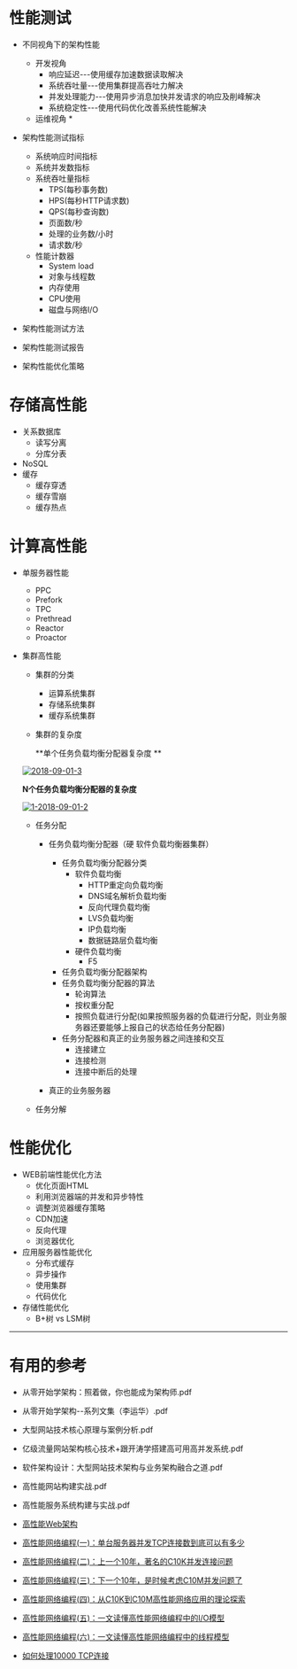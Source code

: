 # 性能测试
  * 不同视角下的架构性能
    * 开发视角
      * 响应延迟---使用缓存加速数据读取解决
      * 系统吞吐量---使用集群提高吞吐力解决
      * 并发处理能力---使用异步消息加快并发请求的响应及削峰解决
      * 系统稳定性---使用代码优化改善系统性能解决
    * 运维视角
      * 
  
  * 架构性能测试指标
    * 系统响应时间指标
    * 系统并发数指标
    * 系统吞吐量指标
      * TPS(每秒事务数)
      * HPS(每秒HTTP请求数)
      * QPS(每秒查询数)
      * 页面数/秒
      * 处理的业务数/小时
      * 请求数/秒
    * 性能计数器
      * System load
      * 对象与线程数
      * 内存使用
      * CPU使用
      * 磁盘与网络I/O
    
  * 架构性能测试方法
  * 架构性能测试报告
  * 架构性能优化策略

# 存储高性能
  * 关系数据库
    * 读写分离
    * 分库分表
  * NoSQL
  * 缓存
    * 缓存穿透
    * 缓存雪崩
    * 缓存热点

# 计算高性能
  * 单服务器性能
    * PPC
    * Prefork
    * TPC
    * Prethread
    * Reactor
    * Proactor
    
  * 集群高性能
  
    * 集群的分类
      * 运算系统集群
      * 存储系统集群
      * 缓存系统集群

    * 集群的复杂度

      **单个任务负载均衡分配器复杂度     **

     <a href="https://ibb.co/F0cP8VQ"><img src="https://i.ibb.co/nn4WQCX/2018-09-01-3.png" alt="2018-09-01-3" border="0"></a>


      **N个任务负载均衡分配器的复杂度**

      <a href="https://ibb.co/VSsDXpY"><img src="https://i.ibb.co/Z80Ky1z/1-2018-09-01-2.png" alt="1-2018-09-01-2" border="0"></a>

      * 任务分配
        * 任务负载均衡分配器（硬 软件负载均衡器集群）
          * 任务负载均衡分配器分类
            * 软件负载均衡
              * HTTP重定向负载均衡
              * DNS域名解析负载均衡
              * 反向代理负载均衡
              * LVS负载均衡
              * IP负载均衡
              * 数据链路层负载均衡
            * 硬件负载均衡
              * F5
          * 任务负载均衡分配器架构
          * 任务负载均衡分配器的算法
            * 轮询算法
            * 按权重分配
            * 按照负载进行分配(如果按照服务器的负载进行分配，则业务服务器还要能够上报自己的状态给任务分配器)
          * 任务分配器和真正的业务服务器之间连接和交互
            * 连接建立
            * 连接检测
            * 连接中断后的处理
             
        * 真正的业务服务器
        
      * 任务分解
      
         

# 性能优化
  * WEB前端性能优化方法
    * 优化页面HTML
    * 利用浏览器端的并发和异步特性
    * 调整浏览器缓存策略
    * CDN加速
    * 反向代理
    * 浏览器优化
  * 应用服务器性能优化
    * 分布式缓存
    * 异步操作
    * 使用集群
    * 代码优化
  * 存储性能优化
    * B+树 vs LSM树

---


# 有用的参考

* 从零开始学架构：照着做，你也能成为架构师.pdf
* 从零开始学架构--系列文集（李运华）.pdf
* 大型网站技术核心原理与案例分析.pdf
* 亿级流量网站架构核心技术+跟开涛学搭建高可用高并发系统.pdf
* 软件架构设计：大型网站技术架构与业务架构融合之道.pdf
* 高性能网站构建实战.pdf
* 高性能服务系统构建与实战.pdf



* [高性能Web架构](https://blog.csdn.net/rdhj5566/article/details/54906005)

* [高性能网络编程(一)：单台服务器并发TCP连接数到底可以有多少](http://www.52im.net/thread-561-1-1.html)
* [高性能网络编程(二)：上一个10年，著名的C10K并发连接问题](http://www.52im.net/thread-566-1-1.html)
* [高性能网络编程(三)：下一个10年，是时候考虑C10M并发问题了](http://www.52im.net/thread-568-1-1.html)
* [高性能网络编程(四)：从C10K到C10M高性能网络应用的理论探索](http://www.52im.net/thread-578-1-1.html)
* [高性能网络编程(五)：一文读懂高性能网络编程中的I/O模型](http://www.52im.net/thread-1935-1-1.html)
* [高性能网络编程(六)：一文读懂高性能网络编程中的线程模型](http://www.52im.net/thread-1939-1-1.html)

* [如何处理10000 TCP连接 ](https://www.oschina.net/translate/c10k)
